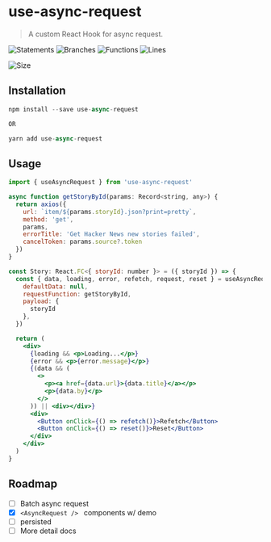 # use-async-request
> A custom React Hook for async request.

![Statements](https://img.shields.io/badge/statements-100%25-brightgreen.svg?style=flat)
![Branches](https://img.shields.io/badge/branches-92.1%25-brightgreen.svg?style=flat)
![Functions](https://img.shields.io/badge/functions-100%25-brightgreen.svg?style=flat)
![Lines](https://img.shields.io/badge/lines-100%25-brightgreen.svg?style=flat)


![Size](https://badgen.net/bundlephobia/minzip/use-async-request)

## Installation

```js
npm install --save use-async-request

OR

yarn add use-async-request
```

## Usage

```jsx
import { useAsyncRequest } from 'use-async-request'

async function getStoryById(params: Record<string, any>) {
  return axios({
    url: `item/${params.storyId}.json?print=pretty`,
    method: 'get',
    params,
    errorTitle: 'Get Hacker News new stories failed',
    cancelToken: params.source?.token
  })
}

const Story: React.FC<{ storyId: number }> = ({ storyId }) => {
  const { data, loading, error, refetch, request, reset } = useAsyncRequest<any, typeof getStoryById>({
    defaultData: null,
    requestFunction: getStoryById,
    payload: {
      storyId
    },
  })

  return (
    <div>
      {loading && <p>Loading...</p>}
      {error && <p>{error.message}</p>}
      {(data && (
        <>
          <p><a href={data.url}>{data.title}</a></p>
          <p>{data.by}</p>
        </>
      )) || <div></div>}
      <div>
        <Button onClick={() => refetch()}>Refetch</Button>
        <Button onClick={() => reset()}>Reset</Button>
      </div>
    </div>
  )
}
```

## Roadmap

- [ ] Batch async request
- [x] `<AsyncRequest /> ` components w/ demo
- [ ] persisted
- [ ] More detail docs
